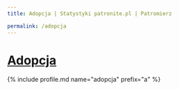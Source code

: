 ```yaml
---
title: Adopcja | Statystyki patronite.pl | Patromierz

permalink: /adopcja
---
```


# [Adopcja](https://patronite.pl/adopcja)

{% include profile.md name="adopcja" prefix="a" %}
